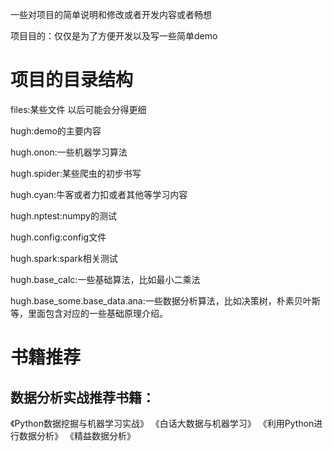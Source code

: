 一些对项目的简单说明和修改或者开发内容或者畅想

项目目的：仅仅是为了方便开发以及写一些简单demo

# 项目的目录结构
files:某些文件 以后可能会分得更细

hugh:demo的主要内容

hugh.onon:一些机器学习算法

hugh.spider:某些爬虫的初步书写

hugh.cyan:牛客或者力扣或者其他等学习内容

hugh.nptest:numpy的测试

hugh.config:config文件

hugh.spark:spark相关测试

hugh.base_calc:一些基础算法，比如最小二乘法

hugh.base_some.base_data.ana:一些数据分析算法，比如决策树，朴素贝叶斯等，里面包含对应的一些基础原理介绍。

# 书籍推荐
## 数据分析实战推荐书籍：
《Python数据挖掘与机器学习实战》
《白话大数据与机器学习》
《利用Python进行数据分析》
《精益数据分析》